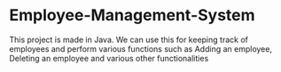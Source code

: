# Employee-Management-System
This project is made in Java. We can use this for keeping track of employees and perform various functions such as Adding an employee, Deleting an employee and various other functionalities
